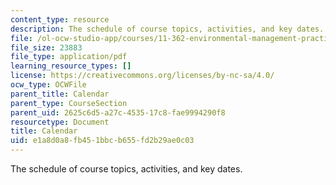 ```yaml
---
content_type: resource
description: The schedule of course topics, activities, and key dates.
file: /ol-ocw-studio-app/courses/11-362-environmental-management-practicum-brownfield-redevelopment-fall-2006/e1a8d0a8fb451bbcb655fd2b29ae0c03_calendar.pdf
file_size: 23883
file_type: application/pdf
learning_resource_types: []
license: https://creativecommons.org/licenses/by-nc-sa/4.0/
ocw_type: OCWFile
parent_title: Calendar
parent_type: CourseSection
parent_uid: 2625c6d5-a27c-4535-17c8-fae9994290f8
resourcetype: Document
title: Calendar
uid: e1a8d0a8-fb45-1bbc-b655-fd2b29ae0c03
---
```

The schedule of course topics, activities, and key dates.